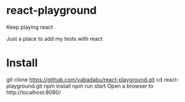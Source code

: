 # react-playground
Keep playing react

Just a place to add my tests with react

# Install

git clone https://github.com/yabadabu/react-playground.git
cd react-playground.git
npm install
npm run start
Open a browser to http://localhost:8080/
